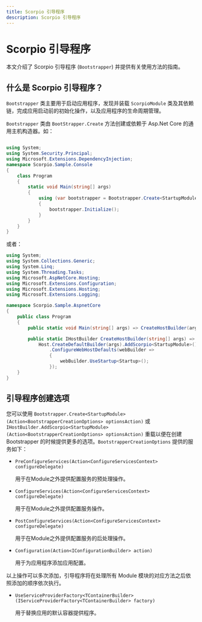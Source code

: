 ```yaml
---
title: Scorpio 引导程序
description: Scorpio 引导程序
---
```


# Scorpio 引导程序

本文介绍了 Scorpio 引导程序 (`Bootstrapper`) 并提供有关使用方法的指南。

## 什么是 Scorpio 引导程序？

`Bootstrapper` 类主要用于启动应用程序，发现并装载 `ScorpioModule` 类及其依赖链，完成应用启动前的初始化操作，以及应用程序的生命周期管理。

`Bootstrapper` 类由 `BootStrapper.Create` 方法创建或依赖于 Asp.Net Core 的通用主机构造器。如：

``` cs

using System;
using System.Security.Principal;
using Microsoft.Extensions.DependencyInjection;
namespace Scorpio.Sample.Console
{
    class Program
    {
        static void Main(string[] args)
        {
            using (var bootstrapper = Bootstrapper.Create<StartupModule>())
            {
                bootstrapper.Initialize();
            }
        }
    }
}
```
或者：

``` cs
using System;
using System.Collections.Generic;
using System.Linq;
using System.Threading.Tasks;
using Microsoft.AspNetCore.Hosting;
using Microsoft.Extensions.Configuration;
using Microsoft.Extensions.Hosting;
using Microsoft.Extensions.Logging;

namespace Scorpio.Sample.AspnetCore
{
    public class Program
    {
        public static void Main(string[] args) => CreateHostBuilder(args).Build().Run();

        public static IHostBuilder CreateHostBuilder(string[] args) =>
            Host.CreateDefaultBuilder(args).AddScorpio<StartupModule>()
                .ConfigureWebHostDefaults(webBuilder =>
                {
                    webBuilder.UseStartup<Startup>();
                });
    }
}
```

## 引导程序创建选项

您可以使用 `Bootstrapper.Create<StartupModule>(Action<BootstrapperCreationOptions> optionsAction)` 或 `IHostBuilder.AddScorpio<StartupModule>(Action<BootstrapperCreationOptions> optionsAction)` 重载以便在创建 Bootstrapper 的时候提供更多的选项。`BootstrapperCreationOptions` 提供的服务如下：

+ `PreConfigureServices(Action<ConfigureServicesContext> configureDelegate)`
  
  用于在Module之外提供配置服务的预处理操作。

+ `ConfigureServices(Action<ConfigureServicesContext> configureDelegate)`
  
  用于在Module之外提供配置服务操作。
  
+ `PostConfigureServices(Action<ConfigureServicesContext> configureDelegate)`
  
  用于在Module之外提供配置服务的后处理操作。

+ `Configuration(Action<IConfigurationBuilder> action)`
  
  用于为应用程序添加应用配置。

以上操作可以多次添加，引导程序将在处理所有 Module 模块的对应方法之后依照添加的顺序依次执行。

+ `UseServiceProviderFactory<TContainerBuilder>(IServiceProviderFactory<TContainerBuilder> factory)`
  
  用于替换应用的默认容器提供程序。


